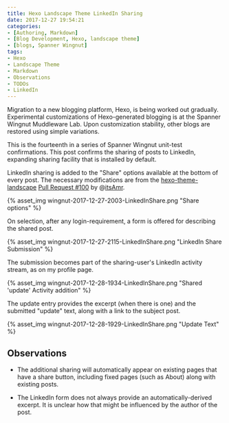 ```yaml
---
title: Hexo Landscape Theme LinkedIn Sharing
date: 2017-12-27 19:54:21
categories:
- [Authoring, Markdown]
- [Blog Development, Hexo, landscape theme]
- [blogs, Spanner Wingnut]
tags:
- Hexo
- Landscape Theme
- Markdown
- Observations
- TODOs
- LinkedIn
---
```

Migration to a new blogging platform, Hexo, is being worked out gradually.  Experimental customizations of Hexo-generated blogging is at the Spanner Wingnut Muddleware Lab.  Upon customization stability, other blogs are restored using simple variations. 

This is the fourteenth in a series of Spanner Wingnut unit-test confirmations.  This post confirms the sharing of posts to LinkedIn, expanding sharing facility that is installed by default.  

LinkedIn sharing is added to the "Share" options available at the bottom of every post.  The necessary modifications are from the [hexo-theme-landscape](https://github.com/hexojs/hexo-theme-landscape) [Pull Request #100](https://github.com/hexojs/hexo-theme-landscape/pull/100) by @[itsAmr](https://github.com/itsAmr). 

{% asset_img wingnut-2017-12-27-2003-LinkedInShare.png "Share options" %}

On selection, after any login-requirement, a form is offered for describing the shared post.

{% asset_img wingnut-2017-12-27-2115-LinkedInShare.png "LinkedIn Share Submission" %}

The submission becomes part of the sharing-user's LinkedIn activity stream, as on my profile page.

{% asset_img wingnut-2017-12-28-1934-LinkedInShare.png "Shared 'update' Activity addition" %}

The update entry provides the excerpt (when there is one) and the submitted "update" text, along with a link to the subject post.

{% asset_img wingnut-2017-12-28-1929-LinkedInShare.png "Update Text" %}

## Observations ##

 * The additional sharing will automatically appear on existing pages that have a share button, including fixed pages (such as About) along with existing posts.
 
 * The LinkedIn form does not always provide an automatically-derived excerpt.  It is unclear how that might be influenced by the author of the post.
  
